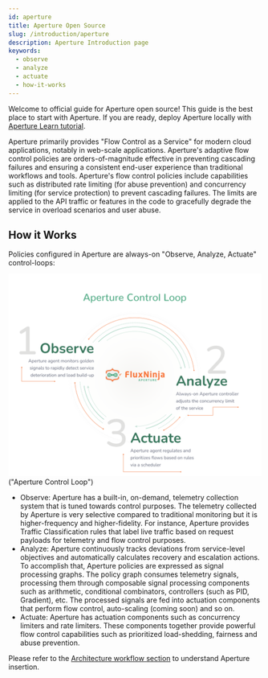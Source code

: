 ```yaml
---
id: aperture
title: Aperture Open Source
slug: /introduction/aperture
description: Aperture Introduction page
keywords:
  - observe
  - analyze
  - actuate
  - how-it-works
---
```


Welcome to official guide for Aperture open source! This guide is the best place
to start with Aperture. If you are ready, deploy Aperture locally with
[Aperture Learn tutorial](../Setup/aperture-setup.md).

Aperture primarily provides "Flow Control as a Service" for modern cloud
applications, notably in web-scale applications. Aperture's adaptive flow
control policies are orders-of-magnitude effective in preventing cascading
failures and ensuring a consistent end-user experience than traditional
workflows and tools. Aperture's flow control policies include capabilities such
as distributed rate limiting (for abuse prevention) and concurrency limiting
(for service protection) to prevent cascading failures. The limits are applied
to the API traffic or features in the code to gracefully degrade the service in
overload scenarios and user abuse.

## How it Works

Policies configured in Aperture are always-on "Observe, Analyze, Actuate"
control-loops:

![Aperture Control Loop](../assets/img/FN--Aperture--FluxNinja--Control-Loop.svg) ("Aperture Control Loop")

- Observe: Aperture has a built-in, on-demand, telemetry collection system that is
  tuned towards control purposes. The telemetry collected by Aperture is very
  selective compared to traditional monitoring but it is higher-frequency and
  higher-fidelity. For instance, Aperture provides Traffic Classification rules that label live traffic based on request payloads for telemetry and flow
  control purposes.
- Analyze: Aperture continuously tracks deviations from service-level objectives
  and automatically calculates recovery and escalation actions. To accomplish
  that, Aperture policies are expressed as signal processing graphs. The policy
  graph consumes telemetry signals, processing them through composable signal
  processing components such as arithmetic, conditional combinators, controllers
  (such as PID, Gradient), etc. The processed signals are fed into actuation
  components that perform flow control, auto-scaling (coming soon) and so on.
- Actuate: Aperture has actuation components such as concurrency limiters and
  rate limiters. These components together provide powerful flow control
  capabilities such as prioritized load-shedding, fairness and abuse prevention.

Please refer to the [Architecture workflow section](../Architecture/Workflows/) to understand
Aperture insertion.
